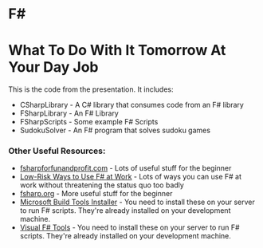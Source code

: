 # F#
# What To Do With It Tomorrow At Your Day Job

This is the code from the presentation. It includes:

 * CSharpLibrary - A C# library that consumes code from an F# library
 * FSharpLibrary - An F# Library
 * FSharpScripts - Some example F# Scripts
 * SudokuSolver - An F# program that solves sudoku games

### Other Useful Resources:

 * [fsharpforfunandprofit.com](http://fsharpforfunandprofit.com) - Lots of useful stuff for the beginner
 * [Low-Risk Ways to Use F# at Work](http://fsharpforfunandprofit.com/posts/low-risk-ways-to-use-fsharp-at-work/) - Lots of ways you can use F# at work without threatening the status quo too badly
 * [fsharp.org](http://fsharp.org/) - More useful stuff for the beginner
 * [Microsoft Build Tools Installer](https://www.microsoft.com/en-us/download/details.aspx?id=48159) - You need to install these on your server to run F# scripts. They're already installed on your development machine.
 * [Visual F# Tools](https://www.microsoft.com/en-us/download/details.aspx?id=48179) - You need to install these on your server to run F# scripts. They're already installed on your development machine.
